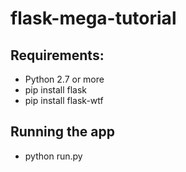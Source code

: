 # flask-mega-tutorial

## Requirements:
- Python 2.7 or more
- pip install flask
- pip install flask-wtf

## Running the app
- python run.py
